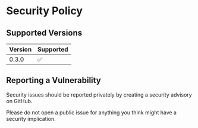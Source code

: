 <!--
  SPDX-FileCopyrightText: © 2024 Team CharLS
  SPDX-License-Identifier: BSD-3-Clause
-->

# Security Policy

## Supported Versions

| Version | Supported          |
| ------- | ------------------ |
| 0.3.0   | :white_check_mark: |

## Reporting a Vulnerability

Security issues should be reported privately by creating a security advisory on GitHub.

Please do not open a public issue for anything you think might have a security implication.
